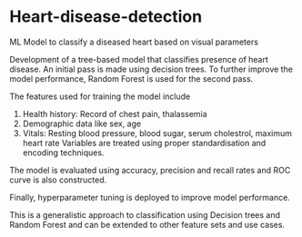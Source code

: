 # Heart-disease-detection
ML Model to classify a diseased heart based on visual parameters

Development of a tree-based model that classifies presence of heart disease.
An initial pass is made using decision trees. To further improve the model performance, Random Forest is used for the second pass.

The features used for training the model include

1. Health history: Record of chest pain, thalassemia
2. Demographic data like sex, age
3. Vitals: Resting blood pressure, blood sugar, serum cholestrol, maximum heart rate
Variables are treated using proper standardisation and encoding techniques.

The model is evaluated using accuracy, precision and recall rates and ROC curve is also constructed.

Finally, hyperparameter tuning is deployed to improve model performance.

This is a generalistic approach to classification using Decision trees and Random Forest and can be extended to other feature sets and use cases.
